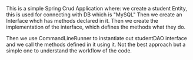 This is a simple Spring Crud Application where:
  we create a student Entity, this is used for connecting with DB which is "MySQL"
  Then we create an Interface whch has methods declared in it. 
  Then we create the implementation of the interface, which defines the methods what they do.

Then we use CommandLineRunner to instantiate out studentDAO interface and we call the methods defined in it using it. 
Not the best approach but a simple one to understand the workflow of the code. 
  
